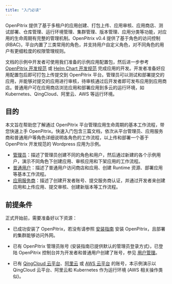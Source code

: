 ```yaml
---
title: "入门必读"
---
```


OpenPitrix 提供了基于多租户的应用创建、打包上传、应用审核、应用商店、测试部署、仓库管理、运行环境管理、集群管理、版本管理、应用分类等功能，对应用的生命周期有完整的管理机制。OpenPitrix v0.4 提供了基于角色的访问控制 (RBAC)，平台内置了三类常用的角色，并支持用户自定义角色，对不同角色的用户有更细粒度的权限管理规则。

文档的示例中开发者可使用我们准备的示例应用配置包，然后进一步参考 [OpenPitrix 开发规范](../developer-guide/openpitrix-specification) 或 [Helm Chart 开发规范](../developer-guide/helm-specification) 完成应用的开发。开发者准备好应用配置包后即可打包上传提交到 OpenPitrix 平台。管理员可以测试和部署提交的应用，并能够对提交的应用进行审核，待审核通过后开发者即可发布应用到应用商店。普通用户可在应用商店浏览应用和部署应用到多云的运行环境，如 Kubernetes、QingCloud、阿里云、AWS 等运行环境。

## 目的

本文旨在帮助您了解通过 OpenPitrix 平台管理应用生命周期的基本工作流程，带您快速上手 OpenPitrix。快速入门包含三篇文档，依次从平台管理员、应用服务商和普通用户等角色详细说明各角色的工作流程，以上传和部署一个基于 OpenPitrix 开发规范的 Wordpress 应用为示例。

- [管理员](../getting-start/admin-quick-start)：描述了管理员创建不同的角色和用户，然后通过新建的各个示例用户，演示不同角色下创建应用、审核应用和下架应用的工作流程。
- [普通用户](../getting-start/regular-user-quick-start)：描述了普通用户访问商店和应用、创建 Runtime 资源、部署应用等基本工作流程。
- [应用服务商](../getting-start/developer-quick-start)：描述了创建开发者账号、提交服务商认证，并通过开发者来创建应用和上传应用、提交审核、创建新版本等工作流程。

## 前提条件

正式开始前，需要准备好以下资源：

 - 已成功安装了 OpenPitrix，若没有请参照 [安装指南](../installation/installation-guide) 安装 OpenPitrix，且部署的集群能够访问外网。
 
 - 已有 OpenPitrix 管理员账号 (安装指南已提供默认的管理员登录方式)，已登陆 OpenPitrix 控制台并为开发者和普通用户创建了账号，参见 [用户管理](../user-guide/user-management/#创建用户)。
 
 - 已有 [QingCloud 云平台](https://console.qingcloud.com/)、[阿里云](https://www.aliyun.com/) 或 [AWS 云平台](https://www.amazonaws.cn/) 的账号，本示例演示以 QingCloud 云平台、阿里云和 Kubernetes 作为运行环境 (AWS 相关操作类似)。


